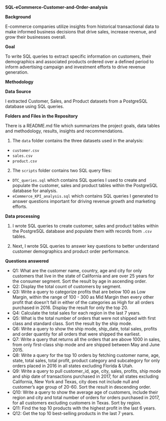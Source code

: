 **SQL-eCommerce-Customer-and-Order-analysis**

**Background**

E-commerce companies utilize insights from historical transactional data to make informed business decisions that drive sales, increase revenue, and grow their businesses overall.

**Goal**

To write SQL queries to extract specific information on customers, their demographics and associated products ordered over a defined period to inform advertising campaign and investment efforts to drive revenue generation.

**Methodology**

**Data Source**

I extracted Customer, Sales, and Product datasets from a PostgreSQL database using SQL queries. 

**Folders and Files in the Repository**

There is a README.md file which summarizes the project goals, data tables and methodology, results, insights and recommendations.

1. The `data` folder contains the three datasets used in the analysis:
+ `customer.csv`
+ `sales.csv`
+ `product.csv`
  
2. The `scripts` folder contains two SQL query files:
+ `DTC_queries.sql` which contains SQL queries I used to create and populate the customer, sales and product tables within the PostgreSQL database for analysis.
+ `eCommerce_KPI_analysis.sql` which contains SQL queries I generated to answer questions important for driving revenue growth and marketing efforts.

**Data processing**

1. I wrote SQL queries to create customer, sales and product tables within the PostgreSQL database and populate them with records from `.csv` tables.

2. Next, I wrote SQL queries to answer key questions to better understand customer demographics and product order performance.

**Questions answered**

+ Q1: What are the customer name, country, age and city for only customers that live in the state of California and are over 25 years for the consumer segment. Sort the result by age in ascending order.
+ Q2: Display the total count of customers by segment.
+ Q3: Write a query to categorize profits that are below 100 as Low Margin, within the range of 100 - 300 as Mid Margin then every other profit that doesn't fall in either of the categories as High for all orders purchased in 2016. Display the result for only the top 20.
+ Q4: Calculate the total sales for each region in the last 7 years.
+ Q5: What is the total number of orders that were not shipped with first class and standard class. Sort the result by the ship mode.
+ Q6: Write a query to show the ship mode, ship_date, total sales, profits and order quantity for all orders that were shipped the earliest.
+ Q7: Write a query that returns all the orders that are above 1000 in sales, from only first-class ship mode and are shipped between May and June 2015.
+ Q8: Write a query for the top 10 orders by fetching customer name, age, state, total sales, total profit, product category and subcategory for only orders placed in 2016 in all states excluding Florida & Utah.
+ Q9: Write a query to pull customer_id, age, city, sales, profits, ship mode and ship date of transactions purchased in 2017, for all states excluding California, New York and Texas, city does not include null and customer’s age group of 20-60. Sort the result in descending order.
+ Q10: Write a query to show the average age of customers, include their region and city and total number of orders for orders purchased in 2017, for all customers excluding customers in Texas. Sort by region.
+ Q11: Find the top 10 products with the highest profit in the last 6 years.
+ Q12: Get the top 10 best-selling products in the last 7 years.
